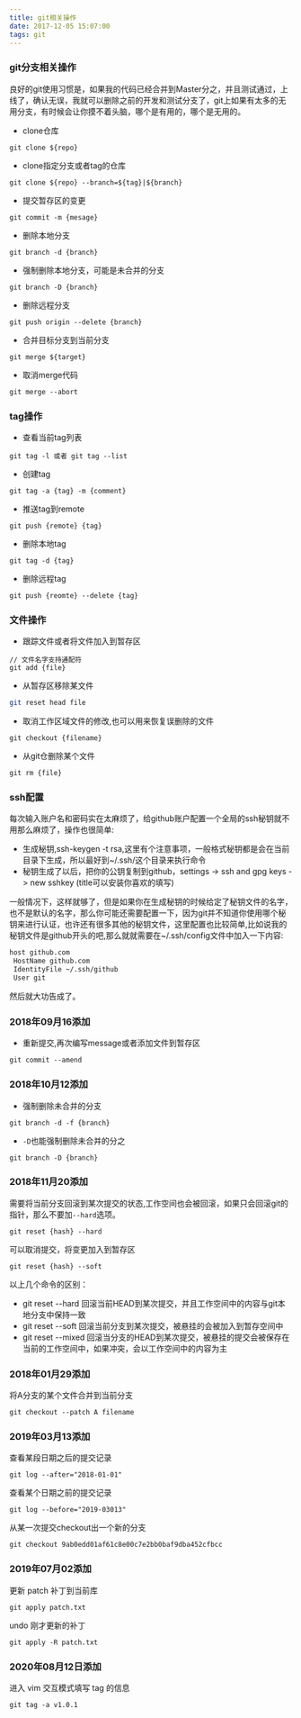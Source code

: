 ```yaml
---
title: git相关操作
date: 2017-12-05 15:07:00
tags: git
---
```


### git分支相关操作
良好的git使用习惯是，如果我的代码已经合并到Master分之，并且测试通过，上线了，确认无误，我就可以删除之前的开发和测试分支了，git上如果有太多的无用分支，有时候会让你摸不着头脑，哪个是有用的，哪个是无用的。
* clone仓库
```shell
git clone ${repo}
```
* clone指定分支或者tag的仓库
```shell
git clone ${repo} --branch=${tag}|${branch}
```
* 提交暂存区的变更
```shell
git commit -m {mesage}
```
* 删除本地分支
```shell
git branch -d {branch}
```
* 强制删除本地分支，可能是未合并的分支
```shell
git branch -D {branch}
```
* 删除远程分支
```shell
git push origin --delete {branch}
```
* 合并目标分支到当前分支
```shell
git merge ${target}
```
* 取消merge代码
```shell
git merge --abort
```
### tag操作
* 查看当前tag列表
```shell
git tag -l 或者 git tag --list
```
* 创建tag
```shell
git tag -a {tag} -m {comment}
```
* 推送tag到remote
```shell
git push {remote} {tag}
```
* 删除本地tag
```shell
git tag -d {tag}
```
* 删除远程tag
```shell
git push {reomte} --delete {tag}
```
### 文件操作
* 跟踪文件或者将文件加入到暂存区
```shell
// 文件名字支持通配符
git add {file}
```
* 从暂存区移除某文件
```bash
git reset head file
```
* 取消工作区域文件的修改,也可以用来恢复误删除的文件
```shell
git checkout {filename}
```
* 从git仓删除某个文件
```shell
git rm {file}
```
### ssh配置
每次输入账户名和密码实在太麻烦了，给github账户配置一个全局的ssh秘钥就不用那么麻烦了，操作也很简单:
* 生成秘钥,ssh-keygen -t rsa,这里有个注意事项，一般格式秘钥都是会在当前目录下生成，所以最好到~/.ssh/这个目录来执行命令
* 秘钥生成了以后，把你的公钥复制到github，settings -> ssh and gpg keys -> new sshkey (title可以安装你喜欢的填写)

一般情况下，这样就够了，但是如果你在生成秘钥的时候给定了秘钥文件的名字，也不是默认的名字，那么你可能还需要配置一下，因为git并不知道你使用哪个秘钥来进行认证，也许还有很多其他的秘钥文件，这里配置也比较简单,比如说我的秘钥文件是github开头的吧,那么就就需要在~/.ssh/config文件中加入一下内容:
```txt
host github.com
 HostName github.com
 IdentityFile ~/.ssh/github
 User git
```
然后就大功告成了。

### 2018年09月16添加
* 重新提交,再次编写message或者添加文件到暂存区
```shell
git commit --amend
```

### 2018年10月12添加
* 强制删除未合并的分支
```shell
git branch -d -f {branch}
```
* `-D`也能强制删除未合并的分之
```shell
git branch -D {branch}
```

### 2018年11月20添加
需要将当前分支回滚到某次提交的状态,工作空间也会被回滚，如果只会回滚git的指针，那么不要加`--hard`选项。
```shell
git reset {hash} --hard
```
可以取消提交，将变更加入到暂存区
```shell
git reset {hash} --soft
```
以上几个命令的区别：
* git reset --hard 回滚当前HEAD到某次提交，并且工作空间中的内容与git本地分支中保持一致
* git reset --soft 回滚当前分支到某次提交，被悬挂的会被加入到暂存空间中
* git reset --mixed 回滚当分支的HEAD到某次提交，被悬挂的提交会被保存在当前的工作空间中，如果冲突，会以工作空间中的内容为主

### 2018年01月29添加
将A分支的某个文件合并到当前分支
```shell
git checkout --patch A filename
```

### 2019年03月13添加
查看某段日期之后的提交记录
```shell
git log --after="2018-01-01"
```
查看某个日期之前的提交记录
```shell
git log --before="2019-03013"
```
从某一次提交checkout出一个新的分支
```shell
git checkout 9ab0edd01af61c8e00c7e2bb0baf9dba452cfbcc
```

### 2019年07月02添加
更新 patch 补丁到当前库
```shell
git apply patch.txt
```
undo 刚才更新的补丁
```shell
git apply -R patch.txt
```

### 2020年08月12日添加
进入 vim 交互模式填写 tag 的信息
```shell
git tag -a v1.0.1
```
